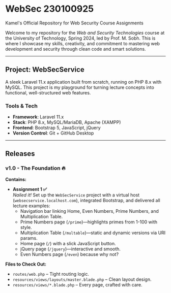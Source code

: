 # WebSec 230100925
Kamel's Official Repository for Web Security Course Assignments

Welcome to my repository for the *Web and Security Technologies* course at the University of Technology, Spring 2024, led by Prof. M. Sobh. This is where I showcase my skills, creativity, and commitment to mastering web development and security through clean code and smart solutions.

---

## Project: WebSecService
A sleek Laravel 11.x application built from scratch, running on PHP 8.x with MySQL. This project is my playground for turning lecture concepts into functional, well-structured web features.

### Tools & Tech
- **Framework**: Laravel 11.x
- **Stack**: PHP 8.x, MySQL/MariaDB, Apache (XAMPP)
- **Frontend**: Bootstrap 5, JavaScript, jQuery
- **Version Control**: Git + GitHub Desktop

---

## Releases

### v1.0 - The Foundation 🔥
**Contains:**
- **Assignment 1 ✅**  
  *Nailed it!* Set up the `WebSecService` project with a virtual host (`websecservice.localhost.com`), integrated Bootstrap, and delivered all lecture examples:
  - Navigation bar linking Home, Even Numbers, Prime Numbers, and Multiplication Table.
  - Prime Numbers page (`/prime`)—highlights primes from 1-100 with style.
  - Multiplication Table (`/multable`)—static and dynamic versions via URI params.
  - Home page (`/`) with a slick JavaScript button.
  - jQuery page (`/jquery`)—interactive and smooth.
  - Even Numbers page (`/even`) because why not?

**Files to Check Out:**
- `routes/web.php` – Tight routing logic.
- `resources/views/layouts/master.blade.php` – Clean layout design.
- `resources/views/*.blade.php` – Every page, crafted with care.

